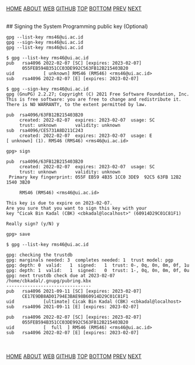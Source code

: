 ---
---
[HOME](index.md)
[ABOUT](README.md)
[WEB](https://osp4diss.vlsm.org/)
[GITHUB](https://github.com/os2xx/osp4diss/)
[TOP](#)
[BOTTOM](#endofpage)
[PREV](W02-02.md)
[NEXT](W02-04.md)

<br>
## Signing the System Programming public key (Optional)


```
gpg --list-key rms46@ui.ac.id
gpg --sign-key rms46@ui.ac.id
gpg --list-key rms46@ui.ac.id

```

```
$ gpg --list-key rms46@ui.ac.id
pub   rsa4096 2022-02-07 [SC] [expires: 2023-02-07]
      055FEB594B351CC03DE992C563FB12B215403B20
uid           [ unknown] RMS46 (RMS46) <rms46@ui.ac.id>
sub   rsa4096 2022-02-07 [E] [expires: 2023-02-07]

$ gpg --sign-key rms46@ui.ac.id
gpg (GnuPG) 2.2.27; Copyright (C) 2021 Free Software Foundation, Inc.
This is free software: you are free to change and redistribute it.
There is NO WARRANTY, to the extent permitted by law.

pub  rsa4096/63FB12B215403B20
     created: 2022-02-07  expires: 2023-02-07  usage: SC  
     trust: unknown       validity: unknown
sub  rsa4096/CE5731A8D211C243
     created: 2022-02-07  expires: 2023-02-07  usage: E   
[ unknown] (1). RMS46 (RMS46) <rms46@ui.ac.id>

gpg> sign

pub  rsa4096/63FB12B215403B20
     created: 2022-02-07  expires: 2023-02-07  usage: SC  
     trust: unknown       validity: unknown
 Primary key fingerprint: 055F EB59 4B35 1CC0 3DE9  92C5 63FB 12B2 1540 3B20

     RMS46 (RMS46) <rms46@ui.ac.id>

This key is due to expire on 2023-02-07.
Are you sure that you want to sign this key with your
key "Cicak Bin Kadal (CBK) <cbkadal@localhost>" (60914D29C01C81F1)

Really sign? (y/N) y

gpg> save

$ gpg --list-key rms46@ui.ac.id

gpg: checking the trustdb
gpg: marginals needed: 3  completes needed: 1  trust model: pgp
gpg: depth: 0  valid:   1  signed:   1  trust: 0-, 0q, 0n, 0m, 0f, 1u
gpg: depth: 1  valid:   1  signed:   0  trust: 1-, 0q, 0n, 0m, 0f, 0u
gpg: next trustdb check due at 2023-02-07
/home/cbkadal/.gnupg/pubring.kbx
--------------------------------
pub   rsa4096 2021-09-11 [SC] [expires: 2023-02-07]
      CE17E9DB8AD01794E3BAE98B60914D29C01C81F1
uid           [ultimate] Cicak Bin Kadal (CBK) <cbkadal@localhost>
sub   rsa4096 2021-09-11 [E] [expires: 2023-02-07]

pub   rsa4096 2022-02-07 [SC] [expires: 2023-02-07]
      055FEB594B351CC03DE992C563FB12B215403B20
uid           [  full  ] RMS46 (RMS46) <rms46@ui.ac.id>
sub   rsa4096 2022-02-07 [E] [expires: 2023-02-07]

```

<br id="endofpage"><br>
[HOME](index.md)
[ABOUT](README.md)
[WEB](https://osp4diss.vlsm.org/)
[GITHUB](https://github.com/os2xx/osp4diss)
[TOP](#)
[BOTTOM](#endofpage)
[PREV](W02-02.md)
[NEXT](W02-04.md)

